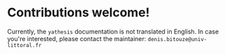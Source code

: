 # Contributions welcome!

Currently, the `yathesis` documentation is not translated in English. In case
you're interested, please contact the maintainer:
`denis.bitouze@univ-littoral.fr`
